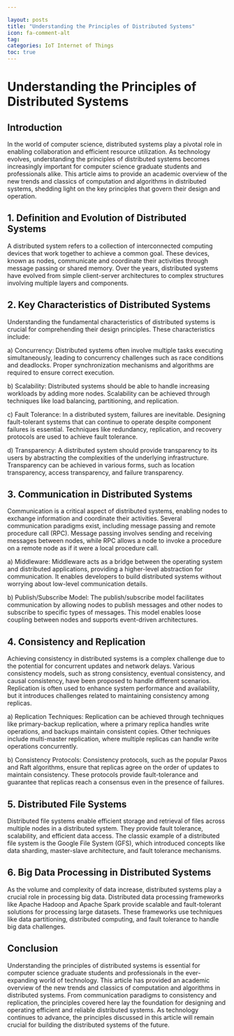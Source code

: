 ```yaml
---

layout: posts
title: "Understanding the Principles of Distributed Systems"
icon: fa-comment-alt
tag:      
categories: IoT Internet of Things
toc: true
---
```




# Understanding the Principles of Distributed Systems

## Introduction

In the world of computer science, distributed systems play a pivotal role in enabling collaboration and efficient resource utilization. As technology evolves, understanding the principles of distributed systems becomes increasingly important for computer science graduate students and professionals alike. This article aims to provide an academic overview of the new trends and classics of computation and algorithms in distributed systems, shedding light on the key principles that govern their design and operation.

## 1. Definition and Evolution of Distributed Systems

A distributed system refers to a collection of interconnected computing devices that work together to achieve a common goal. These devices, known as nodes, communicate and coordinate their activities through message passing or shared memory. Over the years, distributed systems have evolved from simple client-server architectures to complex structures involving multiple layers and components.

## 2. Key Characteristics of Distributed Systems

Understanding the fundamental characteristics of distributed systems is crucial for comprehending their design principles. These characteristics include:

a) Concurrency: Distributed systems often involve multiple tasks executing simultaneously, leading to concurrency challenges such as race conditions and deadlocks. Proper synchronization mechanisms and algorithms are required to ensure correct execution.

b) Scalability: Distributed systems should be able to handle increasing workloads by adding more nodes. Scalability can be achieved through techniques like load balancing, partitioning, and replication.

c) Fault Tolerance: In a distributed system, failures are inevitable. Designing fault-tolerant systems that can continue to operate despite component failures is essential. Techniques like redundancy, replication, and recovery protocols are used to achieve fault tolerance.

d) Transparency: A distributed system should provide transparency to its users by abstracting the complexities of the underlying infrastructure. Transparency can be achieved in various forms, such as location transparency, access transparency, and failure transparency.

## 3. Communication in Distributed Systems

Communication is a critical aspect of distributed systems, enabling nodes to exchange information and coordinate their activities. Several communication paradigms exist, including message passing and remote procedure call (RPC). Message passing involves sending and receiving messages between nodes, while RPC allows a node to invoke a procedure on a remote node as if it were a local procedure call.

a) Middleware: Middleware acts as a bridge between the operating system and distributed applications, providing a higher-level abstraction for communication. It enables developers to build distributed systems without worrying about low-level communication details.

b) Publish/Subscribe Model: The publish/subscribe model facilitates communication by allowing nodes to publish messages and other nodes to subscribe to specific types of messages. This model enables loose coupling between nodes and supports event-driven architectures.

## 4. Consistency and Replication

Achieving consistency in distributed systems is a complex challenge due to the potential for concurrent updates and network delays. Various consistency models, such as strong consistency, eventual consistency, and causal consistency, have been proposed to handle different scenarios. Replication is often used to enhance system performance and availability, but it introduces challenges related to maintaining consistency among replicas.

a) Replication Techniques: Replication can be achieved through techniques like primary-backup replication, where a primary replica handles write operations, and backups maintain consistent copies. Other techniques include multi-master replication, where multiple replicas can handle write operations concurrently.

b) Consistency Protocols: Consistency protocols, such as the popular Paxos and Raft algorithms, ensure that replicas agree on the order of updates to maintain consistency. These protocols provide fault-tolerance and guarantee that replicas reach a consensus even in the presence of failures.

## 5. Distributed File Systems

Distributed file systems enable efficient storage and retrieval of files across multiple nodes in a distributed system. They provide fault tolerance, scalability, and efficient data access. The classic example of a distributed file system is the Google File System (GFS), which introduced concepts like data sharding, master-slave architecture, and fault tolerance mechanisms.

## 6. Big Data Processing in Distributed Systems

As the volume and complexity of data increase, distributed systems play a crucial role in processing big data. Distributed data processing frameworks like Apache Hadoop and Apache Spark provide scalable and fault-tolerant solutions for processing large datasets. These frameworks use techniques like data partitioning, distributed computing, and fault tolerance to handle big data challenges.

## Conclusion

Understanding the principles of distributed systems is essential for computer science graduate students and professionals in the ever-expanding world of technology. This article has provided an academic overview of the new trends and classics of computation and algorithms in distributed systems. From communication paradigms to consistency and replication, the principles covered here lay the foundation for designing and operating efficient and reliable distributed systems. As technology continues to advance, the principles discussed in this article will remain crucial for building the distributed systems of the future.
